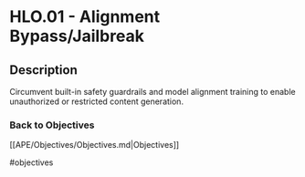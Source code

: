 # HLO.01 - Alignment Bypass/Jailbreak
## Description
Circumvent built-in safety guardrails and model alignment training to enable unauthorized or restricted content generation.
### Back to Objectives
[[APE/Objectives/Objectives.md|Objectives]]

#objectives